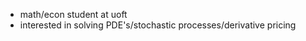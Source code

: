 - math/econ student at uoft
- interested in solving PDE's/stochastic processes/derivative pricing

<!---
3xela/3xela is a ✨ special ✨ repository because its `README.md` (this file) appears on your GitHub profile.
You can click the Preview link to take a look at your changes.
--->
